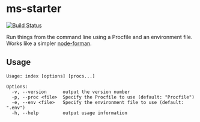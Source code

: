 # ms-starter
[![Build Status](https://travis-ci.org/MarkSill/ms-starter.svg?branch=master)](https://travis-ci.org/MarkSill/ms-starter)

Run things from the command line using a Procfile and an environment file. Works like a simpler [node-forman](https://github.com/strongloop/node-foreman).

## Usage
```
Usage: index [options] [procs...]

Options:
  -v, --version      output the version number
  -p, --proc <file>  Specify the Procfile to use (default: "Procfile")
  -e, --env <file>   Specify the environment file to use (default: ".env")
  -h, --help         output usage information
```
